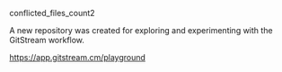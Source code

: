 conflicted_files_count2

A new repository was created for exploring and experimenting with the GitStream workflow.

https://app.gitstream.cm/playground
